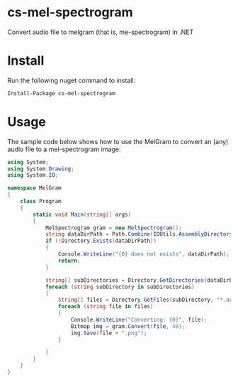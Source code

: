 # cs-mel-spectrogram

Convert audio file to melgram (that is, me-spectrogram) in .NET

# Install

Run the following nuget command to install:

```bash
Install-Package cs-mel-spectrogram
```

# Usage

The sample code below shows how to use the MelGram to convert an (any) audio file to a mel-spectrogram image:

```cs 
using System;
using System.Drawing;
using System.IO;

namespace MelGram
{
    class Program
    {
        static void Main(string[] args)
        {
            MelSpectrogram gram = new MelSpectrogram();
            string dataDirPath = Path.Combine(IOUtils.AssemblyDirectory, "..", "..", "..", "..", "gtzan", "genres");
            if (!Directory.Exists(dataDirPath))
            {
                Console.WriteLine("{0} does not exists", dataDirPath);
                return;
            }

            string[] subDirectories = Directory.GetDirectories(dataDirPath);
            foreach (string subDirectory in subDirectories)
            {
                string[] files = Directory.GetFiles(subDirectory, "*.au");
                foreach (string file in files)
                {
                    Console.WriteLine("Converting: {0}", file);
                    Bitmap img = gram.Convert(file, 48);
                    img.Save(file + ".png");
                }

            }
        }
    }
}
```
